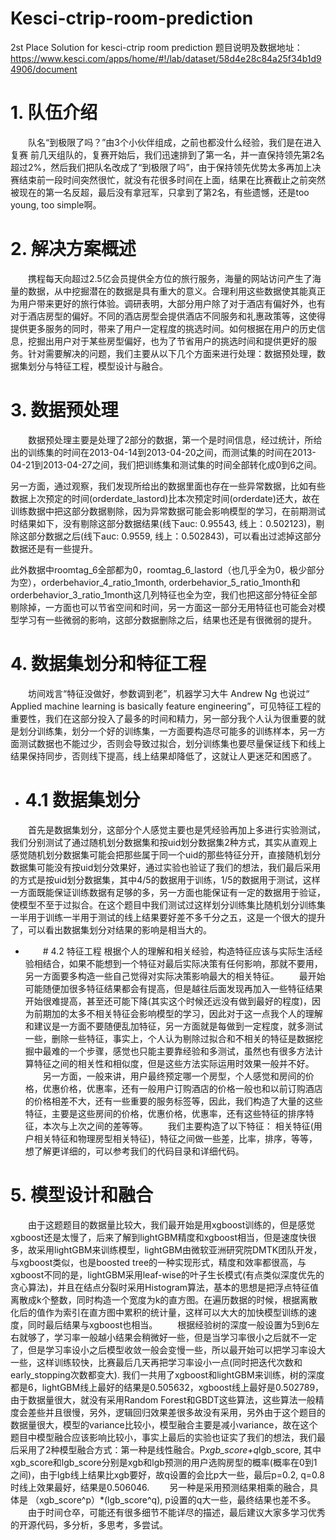 # Kesci-ctrip-room-prediction
2st Place Solution for kesci-ctrip room prediction
题目说明及数据地址：
https://www.kesci.com/apps/home/#!/lab/dataset/58d4e28c84a25f34b1d94906/document
# 1.	队伍介绍
&emsp;&emsp;队名“到极限了吗？”由3个小伙伴组成，之前也都没什么经验，我们是在进入复赛
前几天组队的，复赛开始后，我们迅速排到了第一名，并一直保持领先第2名超过2%，然后我们把队名改成了“到极限了吗”，由于保持领先优势太多再加上决赛结束前一段时间突然很忙，就没有花很多时间在上面，结果在比赛截止之前突然被现在的第一名反超，最后没有拿冠军，只拿到了第2名，有些遗憾，还是too young, too simple啊。
# 2.	解决方案概述
&emsp;&emsp;携程每天向超过2.5亿会员提供全方位的旅行服务，海量的网站访问产生了海量的数据，从中挖掘潜在的数据是具有重大的意义。合理利用这些数据使其能真正为用户带来更好的旅行体验。调研表明，大部分用户除了对于酒店有偏好外，也有对于酒店房型的偏好。不同的酒店房型会提供酒店不同服务和礼惠政策等，这使得提供更多服务的同时，带来了用户一定程度的挑选时间。如何根据在用户的历史信息，挖掘出用户对于某些房型偏好，也为了节省用户的挑选时间和提供更好的服务。针对需要解决的问题，我们主要从以下几个方面来进行处理：数据预处理，数据集划分与特征工程，模型设计与融合。
# 3.	数据预处理
&emsp;&emsp;数据预处理主要是处理了2部分的数据，第一个是时间信息，经过统计，所给出的训练集的时间在2013-04-14到2013-04-20之间，而测试集的时间在2013-04-21到2013-04-27之间，我们把训练集和测试集的时间全部转化成0到6之间。  

另一方面，通过观察，我们发现所给出的数据里面也存在一些异常数据，比如有些数据上次预定的时间(orderdate_lastord)比本次预定时间(orderdate)还大，故在训练数据中把这部分数据剔除，因为异常数据可能会影响模型的学习，在前期测试时结果如下，没有剔除这部分数据结果(线下auc: 0.95543, 线上：0.502123)，剔除这部分数据之后(线下auc: 0.9559, 线上：0.502843)，可以看出过滤掉这部分数据还是有一些提升。

此外数据中roomtag_6全部都为0，roomtag_6_lastord（也几乎全为0，极少部分为空），orderbehavior_4_ratio_1month, orderbehavior_5_ratio_1month和orderbehavior_3_ratio_1month这几列特征也全为空，我们也把这部分特征全部剔除掉，一方面也可以节省空间和时间，另一方面这一部分无用特征也可能会对模型学习有一些微弱的影响，这部分数据删除之后，结果也还是有很微弱的提升。
# 4.	数据集划分和特征工程
&emsp;&emsp;坊间戏言“特征没做好，参数调到老”，机器学习大牛 Andrew Ng 也说过“ Applied
machine learning  is basically feature engineering”，可见特征工程的重要性，我们在这部分投入了最多的时间和精力，另一部分我个人认为很重要的就是划分训练集，划分一个好的训练集，一方面要构造尽可能多的训练样本，另一方面测试数据也不能过少，否则会导致过拟合，划分训练集也要尽量保证线下和线上结果保持同步，否则线下提高，线上结果却降低了，这就让人更迷茫和困惑了。
* # 4.1 数据集划分    
&emsp;&emsp;首先是数据集划分，这部分个人感觉主要也是凭经验再加上多进行实验测试，我们分别测试了通过随机划分数据集和按uid划分数据集2种方式，其实从直观上感觉随机划分数据集可能会把那些属于同一个uid的那些特征分开，直接随机划分数据集可能没有按uid划分效果好，通过实验也验证了我们的想法，我们最后采用的方式是按uid划分数据集，其中4/5的数据用于训练，1/5的数据用于测试，这样一方面既能保证训练数据有足够的多，另一方面也能保证有一定的数据用于验证，使模型不至于过拟合。在这个题目中我们测试过这样划分训练集比随机划分训练集一半用于训练一半用于测试的线上结果要好差不多千分之五，这是一个很大的提升了，可以看出数据集划分对结果的影响是相当大的。

* &emsp;&emsp;# 4.2	特征工程
根据个人的理解和相关经验，构造特征应该与实际生活经验相结合，如果不能想到一个特征对最后实际决策有任何影响，那就不要用，另一方面要多构造一些自己觉得对实际决策影响最大的相关特征。
&emsp;&emsp;最开始可能随便加很多特征结果都会有提高，但是越往后面发现再加入一些特征结果开始很难提高，甚至还可能下降(其实这个时候还远没有做到最好的程度)，因为前期加的太多不相关特征会影响模型的学习，因此对于这一点我个人的理解和建议是一方面不要随便乱加特征，另一方面就是每做到一定程度，就多测试一些，删除一些特征，事实上，个人认为剔除过拟合和不相关的特征是数据挖掘中最难的一个步骤，感觉也只能主要靠经验和多测试，虽然也有很多方法计算特征之间的相关性和相似度，但是这些方法实际运用时效果一般并不好。
&emsp;&emsp;另一方面，一般来讲，用户最终预定哪一个房型，个人感觉和房间的价格，优惠价格，优惠率，还有一般用户订购酒店的价格一般也和以前订购酒店的价格相差不大，还有一些重要的服务标签等，因此，我们构造了大量的这些特征，主要是这些房间的价格，优惠价格，优惠率，还有这些特征的排序特征，本次与上次之间的差等等。
&emsp;&emsp;我们主要构造了以下特征： 相关特征(用户相关特征和物理房型相关特征)，特征之间做一些差，比率，排序，等等，想了解更详细的，可以参考我们的代码目录和详细代码。

# 5.	模型设计和融合
&emsp;&emsp;由于这题题目的数据量比较大，我们最开始是用xgboost训练的，但是感觉xgboost还是太慢了，后来了解到lightGBM精度和xgboost相当，但是速度快很多，故采用lightGBM来训练模型，lightGBM由微软亚洲研究院DMTK团队开发，与xgboost类似，也是boosted tree的一种实现形式，精度和效率都很高，与xgboost不同的是，lightGBM采用leaf-wise的叶子生长模式(有点类似深度优先的贪心算法)，并且在结点分裂时采用Histogram算法，基本的思想是把浮点特征值离散成k个整数，同时构造一个宽度为k的直方图。在遍历数据的时候，根据离散化后的值作为索引在直方图中累积的统计量，这样可以大大的加快模型训练的速度，同时最后结果与xgboost也相当。
&emsp;&emsp;根据经验树的深度一般设置为5到6左右就够了，学习率一般越小结果会稍微好一些，但是当学习率很小之后就不一定了，但是学习率设小之后模型收敛一般会变慢一些，所以最开始可以把学习率设大一些，这样训练较快，比赛最后几天再把学习率设小一点(同时把迭代次数和early_stopping次数都变大).
我们一共用了xgboost和lightGBM来训练，树的深度都是6，lightGBM线上最好的结果是0.505632，xgboost线上最好是0.502789，由于数据量很大，就没有采用Random Forest和GBDT这些算法，这些算法一般精度会差些并且很慢，另外，逻辑回归效果差很多故没有采用，另外由于这个题目的数据量很大，模型的variance比较小，模型融合主要是减小variance，故在这个题目中模型融合应该影响比较小，事实上最后的实验也证实了我们的想法，我们最后采用了2种模型融合方式：第一种是线性融合。P*xgb_score+q*lgb_score,  其中xgb_score和lgb_score分别是xgb和lgb预测的用户选购房型的概率(概率在0到1之间)，由于lgb线上结果比xgb要好，故q设置的会比p大一些，最后p=0.2, q=0.8时线上效果最好，结果是0.506046.
&emsp;&emsp;另一种是采用预测结果相乘的融合，具体是 （xgb_score^p）*(lgb_score^q), p设置的q大一些，最终结果也差不多。
&emsp;&emsp;由于时间仓卒，可能还有很多细节不能详尽的描述，最后建议大家多学习优秀的开源代码，多分析，多思考，多尝试。

